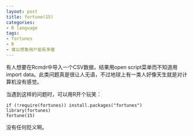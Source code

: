 ```yaml
---
layout: post
title: fortune(15)
categories:
- R language
tags:
- fortunes
- R
- 难以想象用户能有多傻
---
```


有人想要在Rcmdr中导入一个CSV数据，结果用open script菜单而不知道用import data。此类问题真是很让人无语，不过地球上有一类人好像天生就是对计算机没有感觉。

当遇到这样的问题时，可以用R开个玩笑：

    
    if (!require(fortunes)) install.packages("fortunes")
    library(fortunes)
    fortune(15)


没有任何贬义啊。
